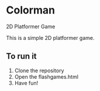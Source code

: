 # Colorman
2D Platformer Game 

This is a simple 2D platformer game.

## To run it
1. Clone the repository
2. Open the flashgames.html
3. Have fun!
